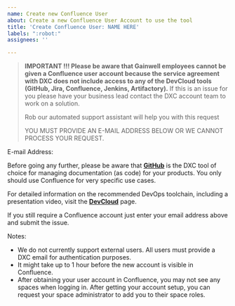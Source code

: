 ```yaml
---
name: Create new Confluence User
about: Create a new Confluence User Account to use the tool
title: 'Create Confluence User: NAME HERE'
labels: ":robot:"
assignees: ''

---
```

> <b>IMPORTANT !!! Please be aware that Gainwell employees cannot be given a Confluence user account because the service agreement with DXC does not include access to any of the DevCloud tools (GitHub, Jira, Confluence, Jenkins, Artifactory).</b>
> If this is an issue for you please have your business lead contact the DXC account team to work on a solution.
>
> Rob our automated support assistant will help you with this request
>
> YOU MUST PROVIDE AN E-MAIL ADDRESS BELOW OR WE CANNOT PROCESS YOUR REQUEST.

E-mail Address: 


Before going any further, please be aware that [**GitHub**](https://github.dxc.com) is the DXC tool of choice for managing documentation (as code) for your products. You only should use Confluence for very specific use cases.

For detailed information on the recommended DevOps toolchain, including a presentation video, visit the [**DevCloud**](https://github.dxc.com/pages/bionix/storefront/products/devops/devcloud/) page.

If you still require a Confluence account just enter your email address above and submit the issue.

Notes:
* We do not currently support external users. All users must provide a DXC email for authentication purposes.
* It might take up to 1 hour before the new account is visible in Confluence.
* After obtaining your user account in Confluence, you may not see any spaces when logging in. After getting your account setup, you can request your space administrator to add you to their space roles.


